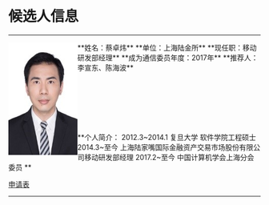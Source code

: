 # 候选人信息
***

<img src="https://raw.githubusercontent.com/lz1159435992/information/master/tester/001.jpg" align="left"/>
**姓名：蔡卓炜**  
**单位：上海陆金所**
**现任职：移动研发部经理**
**成为通信委员年度：2017年**
**推荐人：李宣东、陈海波**
<br/>
<br/>
<br/>
<br/>
<br/>
<br/>
<br/>
<br/>
**个人简介：
  2012.3~2014.1 复旦大学 软件学院工程硕士
  2014.3~至今 上海陆家嘴国际金融资产交易市场股份有限公司移动研发部经理
  2017.2~至今 中国计算机学会上海分会委员
**

[申请表](https://github.com/lz1159435992/information/blob/master/tester/001.doc)

***
